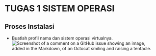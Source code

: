 # TUGAS 1 SISTEM OPERASI
## Proses Instalasi
* Buatlah profil nama dan sistem operasi virtualnya.
![Screenshot of a comment on a GitHub issue showing an image, added in the Markdown, of an Octocat smiling and raising a tentacle.](https://cdn.discordapp.com/attachments/815442007006249000/1278734940309029037/Screenshot_2024-08-29_135753.png?ex=66d1e237&is=66d090b7&hm=169fd1ef5bfc3323217ff7952e935369d0d1700aec8fc444f322181113d3575a&)
